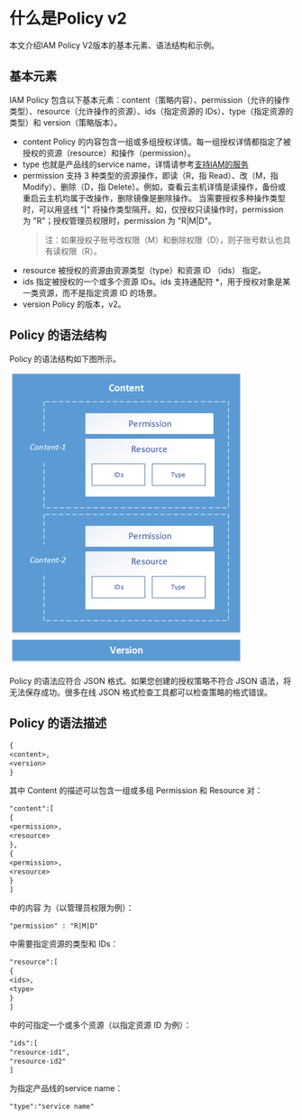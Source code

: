   # 什么是Policy v2

本文介绍IAM Policy V2版本的基本元素、语法结构和示例。

## 基本元素

IAM Policy 包含以下基本元素：content（策略内容）、permission（允许的操作类型）、resource（允许操作的资源）、ids（指定资源的 IDs）、type（指定资源的类型）和 version（策略版本）。

- content
  Policy 的内容包含一组或多组授权详情。每一组授权详情都指定了被授权的资源（resource）和操作（permission）。
- type
  也就是产品线的service name，详情请参考[支持IAM的服务](https://docs.jdcloud.com/cn/iam/support-services)
- permission
  支持 3 种类型的资源操作，即读（R，指 Read）、改（M，指 Modify）、删除（D，指 Delete）。例如，查看云主机详情是读操作，备份或重启云主机均属于改操作，删除镜像是删除操作。
  当需要授权多种操作类型时，可以用竖线 "|" 将操作类型隔开。如，仅授权只读操作时，permission 为 "R"；授权管理员权限时，permission 为 "R|M|D"。
  > 注：如果授权子账号改权限（M）和删除权限（D），则子账号默认也具有读权限（R）。
- resource
  被授权的资源由资源类型（type）和资源 ID （ids） 指定。
- ids
  指定被授权的一个或多个资源 IDs。ids 支持通配符 *，用于授权对象是某一类资源，而不是指定资源 ID 的场景。
- version
  Policy 的版本，v2。

## Policy 的语法结构

Policy 的语法结构如下图所示。

![语法结构](../../../../image/IAM/PolicyManagement/policy语法结构.png)

Policy 的语法应符合 JSON 格式。如果您创建的授权策略不符合 JSON 语法，将无法保存成功。很多在线 JSON 格式检查工具都可以检查策略的格式错误。

## Policy 的语法描述

```<policy> =
{
<content>,
<version>
}
```

其中 Content 的描述可以包含一组或多组 Permission 和 Resource 对：

```<content> = 
"content":[
{
<permission>,
<resource>
},
{
<permission>,
<resource>
}
]
```

<permission> 中的内容 为（以管理员权限为例）：

```
"permission" : "R|M|D"
```

<resource>中需要指定资源的类型和 IDs：

```
"resource":[
{
<ids>,
<type>
}
]
```

<ids>中的可指定一个或多个资源（以指定资源 ID 为例）：

```
"ids":[
"resource-id1",
"resource-id2"
]
```

<type>  为指定产品线的service name：

```
"type":"service name"
